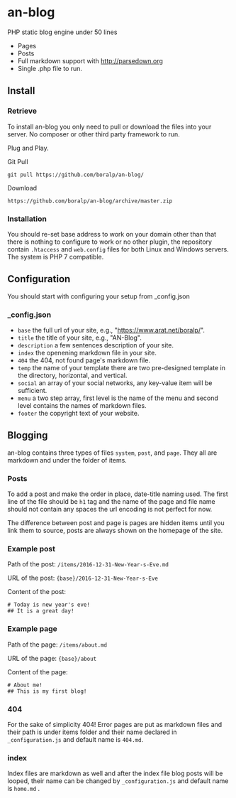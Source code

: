 # an-blog

PHP static blog engine under 50 lines

  - Pages
  - Posts
  - Full markdown support with http://parsedown.org
  - Single .php file to run.

## Install

### Retrieve
To install an-blog you only need to pull or download the files into your server. No composer or other third party framework to run.

Plug and Play.

Git Pull
```shell
git pull https://github.com/boralp/an-blog/
```

Download
```shell
https://github.com/boralp/an-blog/archive/master.zip
```

### Installation
You should re-set base address to work on your domain other than that there is nothing to configure to work or no other plugin, the repository contain `.htaccess` and `web.config` files for both Linux and Windows servers. The system is PHP 7 compatible.

## Configuration
You should start with configuring your setup from _config.json

### _config.json
 - `base` the full url of your site, e.g., "https://www.arat.net/boralp/".
 - `title` the title of your site, e.g., "AN-Blog".
 - `description` a few sentences description of your site.
 - `index` the openening markdown file in your site.
 - `404` the 404, not found page's markdown file.
 - `temp` the name of your template there are two pre-designed template in the directory, horizontal, and vertical.
 - `social` an array of your social networks, any key-value item will be sufficient.
 - `menu` a two step array, first level is the name of the menu and second level contains the names of markdown files.
 - `footer` the copyright text of your website.

## Blogging
an-blog contains three types of files `system`, `post`, and `page`. They all are markdown and under the folder of items.

### Posts
To add a post and make the order in place, date-title naming used. The first line of the file should be `h1` tag and the name of the page and file name should not contain any spaces the url encoding is not perfect for now.

The difference between post and page is pages are hidden items until you link them to source, posts are always shown on the homepage of the site.

### Example post
Path of the post:
`/items/2016-12-31-New-Year-s-Eve.md`

URL of the post:
`{base}/2016-12-31-New-Year-s-Eve`

Content of the post:
```shell
# Today is new year's eve!
## It is a great day!
```

### Example page
Path of the page:
`/items/about.md`

URL of the page:
`{base}/about`

Content of the page:
```shell
# About me!
## This is my first blog!
```

### 404

For the sake of simplicity 404! Error pages are put as markdown files and their path is under items folder and their name declared in `_configuration.js` and default name is `404.md`.

### index

Index files are markdown as well and after the index file blog posts will be looped, their name can be changed by `_configuration.js` and default name is `home.md` .

